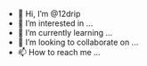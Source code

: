 - 👋 Hi, I’m @12drip
- 👀 I’m interested in ...
- 🌱 I’m currently learning ...
- 💞️ I’m looking to collaborate on ...
- 📫 How to reach me ...

<!---
12drip/12drip is a ✨ special ✨ repository because its `README.md` (this file) appears on your GitHub profile.
You can click the Preview link to take a look at your changes.
--->
